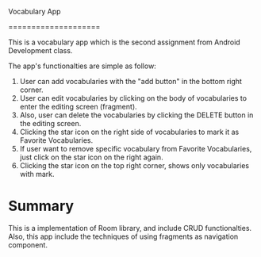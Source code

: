 Vocabulary App

====================

This is a vocabulary app which is the second assignment from Android Development class.

The app's functionalties are simple as follow: 

1. User can add vocabularies with the "add button" in the bottom right corner.
2. User can edit vocabularies by clicking on the body of vocabularies to enter the editing screen (fragment).
3. Also, user can delete the vocabularies by clicking the DELETE button in the editing screen.
4. Clicking the star icon on the right side of vocabularies to mark it as Favorite Vocabularies.
5. If user want to remove specific vocabulary from Favorite Vocabularies, just click on the star icon on the right again.
6. Clicking the star icon on the top right corner, shows only vocabularies with mark.

Summary
====================

This is a implementation of Room library, and include CRUD functionalties.
Also, this app include the techniques of using fragments as navigation component.
